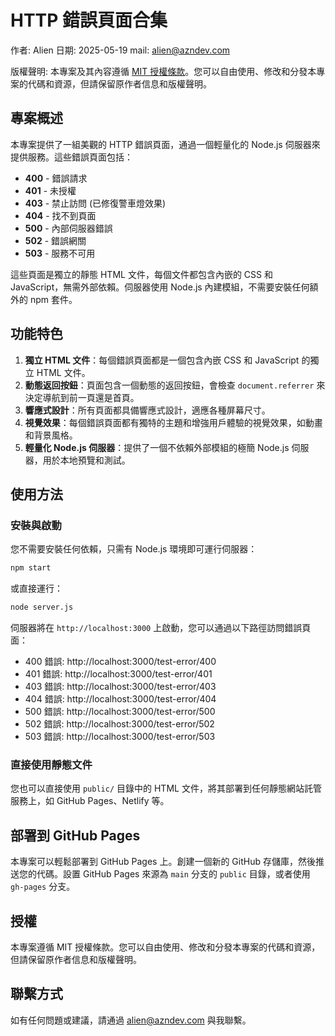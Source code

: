# HTTP 錯誤頁面合集

作者: Alien
日期: 2025-05-19
mail: alien@azndev.com

版權聲明: 本專案及其內容遵循 [MIT 授權條款](https://opensource.org/licenses/MIT)。您可以自由使用、修改和分發本專案的代碼和資源，但請保留原作者信息和版權聲明。

## 專案概述

本專案提供了一組美觀的 HTTP 錯誤頁面，通過一個輕量化的 Node.js 伺服器來提供服務。這些錯誤頁面包括：

- **400** - 錯誤請求
- **401** - 未授權
- **403** - 禁止訪問 (已修復警車燈效果)
- **404** - 找不到頁面
- **500** - 內部伺服器錯誤
- **502** - 錯誤網關
- **503** - 服務不可用

這些頁面是獨立的靜態 HTML 文件，每個文件都包含內嵌的 CSS 和 JavaScript，無需外部依賴。伺服器使用 Node.js 內建模組，不需要安裝任何額外的 npm 套件。

## 功能特色

1. **獨立 HTML 文件**：每個錯誤頁面都是一個包含內嵌 CSS 和 JavaScript 的獨立 HTML 文件。
2. **動態返回按鈕**：頁面包含一個動態的返回按鈕，會檢查 `document.referrer` 來決定導航到前一頁還是首頁。
3. **響應式設計**：所有頁面都具備響應式設計，適應各種屏幕尺寸。
4. **視覺效果**：每個錯誤頁面都有獨特的主題和增強用戶體驗的視覺效果，如動畫和背景風格。
5. **輕量化 Node.js 伺服器**：提供了一個不依賴外部模組的極簡 Node.js 伺服器，用於本地預覽和測試。

## 使用方法

### 安裝與啟動

您不需要安裝任何依賴，只需有 Node.js 環境即可運行伺服器：

```bash
npm start
```

或直接運行：

```bash
node server.js
```

伺服器將在 `http://localhost:3000` 上啟動，您可以通過以下路徑訪問錯誤頁面：

- 400 錯誤: http://localhost:3000/test-error/400
- 401 錯誤: http://localhost:3000/test-error/401
- 403 錯誤: http://localhost:3000/test-error/403
- 404 錯誤: http://localhost:3000/test-error/404
- 500 錯誤: http://localhost:3000/test-error/500
- 502 錯誤: http://localhost:3000/test-error/502
- 503 錯誤: http://localhost:3000/test-error/503

### 直接使用靜態文件

您也可以直接使用 `public/` 目錄中的 HTML 文件，將其部署到任何靜態網站託管服務上，如 GitHub Pages、Netlify 等。

## 部署到 GitHub Pages

本專案可以輕鬆部署到 GitHub Pages 上。創建一個新的 GitHub 存儲庫，然後推送您的代碼。設置 GitHub Pages 來源為 `main` 分支的 `public` 目錄，或者使用 `gh-pages` 分支。

## 授權

本專案遵循 MIT 授權條款。您可以自由使用、修改和分發本專案的代碼和資源，但請保留原作者信息和版權聲明。

## 聯繫方式

如有任何問題或建議，請通過 alien@azndev.com 與我聯繫。
